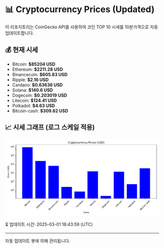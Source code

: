 
# 📊 Cryptocurrency Prices (Updated)

이 리포지토리는 CoinGecko API를 사용하여 코인 TOP 10 시세를 10분가격으로 자동 업데이트합니다.

## 💰 현재 시세
- Bitcoin: **$85204 USD**
- Ethereum: **$2211.28 USD**
- Binancecoin: **$605.83 USD**
- Ripple: **$2.16 USD**
- Cardano: **$0.63636 USD**
- Solana: **$140.6 USD**
- Dogecoin: **$0.203019 USD**
- Litecoin: **$124.41 USD**
- Polkadot: **$4.63 USD**
- Bitcoin-cash: **$309.62 USD**

## 📈 시세 그래프 (로그 스케일 적용)
![Crypto Prices](crypto_prices.png)

⏳ 업데이트 시간: 2025-03-01 18:43:59 (UTC)

---
자동 업데이트 봇에 의해 관리됩니다.
